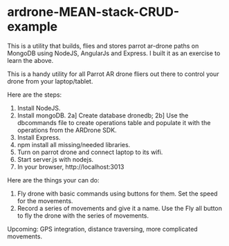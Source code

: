 # ardrone-MEAN-stack-CRUD-example
This is a utility that builds, flies and stores parrot ar-drone paths on MongoDB using NodeJS, AngularJs and Express.
I built it as an exercise to learn the above.

This is a handy utility for all Parrot AR drone fliers out there to control your drone from your laptop/tablet. 

Here are the steps:
1. Install NodeJS.
2. Install mongoDB.
  2a] Create database dronedb;
  2b] Use the dbcommands file to create operations table and populate it with the operations from the ARDrone SDK.
3. Install Express.
4. npm install all missing/needed libraries.
5. Turn on parrot drone and connect laptop to its wifi.
6. Start server.js with nodejs.
7. In your browser, http://localhost:3013

Here are the things your can do:
1. Fly drone with basic commands using buttons for them. Set the speed for the movements.
2. Record a series of movements and give it a name. Use the Fly all button to fly the drone with the series of movements.

Upcoming: GPS integration, distance traversing, more complicated movements.
